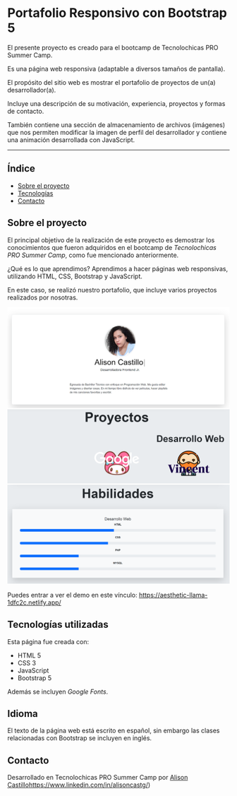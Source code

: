 # Portafolio Responsivo con Bootstrap 5

El presente proyecto es creado para el bootcamp de Tecnolochicas PRO Summer Camp.

Es una página web responsiva (adaptable a diversos tamaños de pantalla).

El propósito del sitio web es mostrar el portafolio de proyectos de un(a) desarrollador(a).

Incluye una descripción de su motivación, experiencia, proyectos y formas de contacto.

También contiene una sección de almacenamiento de archivos (imágenes) que nos permiten modificar la imagen de perfil del desarrollador y contiene una animación desarrollada con JavaScript.

***

## Índice

- [Sobre el proyecto](https://github.com/alisoncastg/portafolio#sobre-el-proyecto)
- [Tecnologías](https://github.com/alisoncastg/portafolio#tecnolog%C3%ADas-utilizadas)
- [Contacto](https://github.com/alisoncastg/portafolio#contacto)

## Sobre el proyecto

El principal objetivo de la realización de este proyecto es demostrar los conocimientos que fueron adquiridos en el bootcamp de *Tecnolochicas PRO Summer Camp*, como fue mencionado anteriormente. 

¿Qué es lo que aprendimos? Aprendimos a hacer páginas web responsivas, utilizando HTML, CSS, Bootstrap y JavaScript.

En este caso, se realizó nuestro portafolio, que incluye varios proyectos realizados por nosotras.

<img src="images/portafolio.png">
<img src="images/portafolio1.png">
<img src="images/portafolio2.png">

Puedes entrar a ver el demo en este vínculo: https://aesthetic-llama-1dfc2c.netlify.app/

## Tecnologías utilizadas

<!--Para el proyecto-->
Esta página fue creada con:

* HTML 5
* CSS 3
* JavaScript
* Bootstrap 5

Además se incluyen *Google Fonts*.

## Idioma

El texto de la página web está escrito en español, sin embargo las clases relacionadas con Bootstrap se incluyen en inglés.

## Contacto

Desarrollado en Tecnolochicas PRO Summer Camp por [Alison Castillo](https://www.linkedin.com/in/alisoncastg/)https://www.linkedin.com/in/alisoncastg/)

